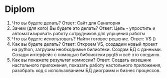 # Diplom
1) Что вы будете делать? Ответ: Сайт для Санатория
2) Зачем (для кого) Вы будете это делать? Ответ: Цель - упростить и автоматизировать работу сотрудников для упрщения работы
3) Что вы будете использовать? Найти готовое решение. Ответ: VS ()
4) Как вы будете делать? Ответ: Откроем VS, создадим новый проект на python, загрузим необходимые билиотеки. Создам БД с данными. Созадм интерфейс с помощью библиотеки pyqt5 и всё это соединю.
5) Как вы покажете результат комиссии? Ответ: Создать екзешник настольного приложения, показать работу настольного приложения, разобрать код с использованием БД диограмм и бизнес процессов.
